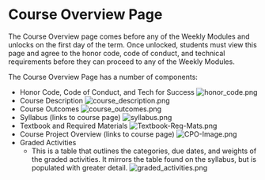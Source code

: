 # Course Overview Page

The Course Overview page comes before any of the Weekly Modules and unlocks on the first day of the term. Once unlocked, students must view this page and agree to the honor code, code of conduct, and technical requirements before they can proceed to any of the Weekly Modules.

The Course Overview Page has a number of components:
   - Honor Code, Code of Conduct, and Tech for Success
     ![honor_code.png](honor_code.png)
   - Course Description
     ![course_description.png](course_description.png)
   - Course Outcomes
     ![course_outcomes.png](course_outcomes.png)
   - Syllabus (links to course page)
     ![syllabus.png](syllabus.png)
   - Textbook and Required Materials
     ![Textbook-Req-Mats.png](Textbook-Req-Mats.png)
   - Course Project Overview (links to course page)
     ![CPO-Image.png](CPO-Image.png)
   - Graded Activities 
     - This is a table that outlines the categories, due dates, and weights of the graded activities. It mirrors the table found on the syllabus, but is populated with greater detail.
       ![graded_activities.png](graded_activities.png)